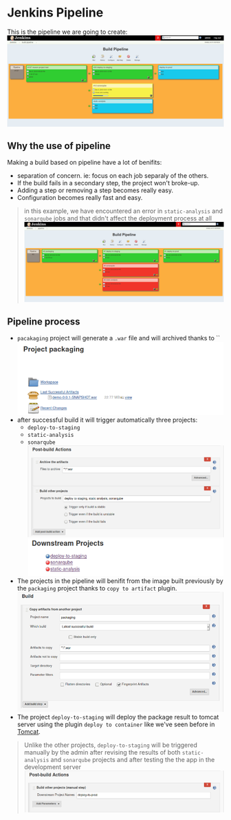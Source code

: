 # Jenkins Pipeline

This is the pipeline we are going to create:
![](images/pipeline/img_pipeline_01.png)

## Why the use of pipeline
Making a build based on pipeline have a lot of benifits:
- separation of concern. ie: focus on each job separaly of the others.
- If the build fails in a secondary step, the project won't broke-up.
- Adding a step or removing a step becomes really easy.
- Configuration becomes really fast and easy.

> in this example, we have encountered an error in `static-analysis` and `sonarqube` jobs and that didn't affect the deployment process at all
![](images/pipeline/img_pipeline_05.png)

## Pipeline process
- `pacakaging` project will generate a `.war` file and will archived thanks to ``
![](images/pipeline/img_pipeline_06.png)
- after successful build it will trigger automatically three projects:
  - `deploy-to-staging`
  - `static-analysis`
  - `sonarqube`
![](images/pipeline/img_pipeline_07.png)
![](images/pipeline/img_pipeline_08.png)
- The projects in the pipeline will benifit from the image built previously by the `packaging` project thanks to `copy to artifact` plugin.
![](images/pipeline/img_pipeline_09.png)
- The project `deploy-to-staging` will deploy the package result to tomcat server using the plugin `deploy to container` like we've seen before in [Tomcat](#tomcat).
> Unlike the other projects, `deploy-to-staging` will be triggered manually by the admin after revising the results of both `static-analysis` and `sonarqube` projects and after testing the the app in the development server
![](images/pipeline/img_pipeline_10.png)





